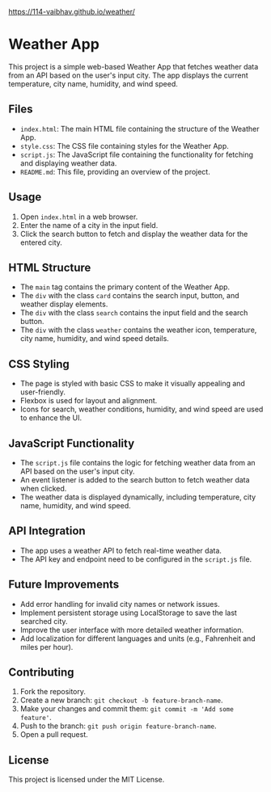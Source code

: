 https://114-vaibhav.github.io/weather/
# Weather App

This project is a simple web-based Weather App that fetches weather data from an API based on the user's input city. The app displays the current temperature, city name, humidity, and wind speed.

## Files

- `index.html`: The main HTML file containing the structure of the Weather App.
- `style.css`: The CSS file containing styles for the Weather App.
- `script.js`: The JavaScript file containing the functionality for fetching and displaying weather data.
- `README.md`: This file, providing an overview of the project.

## Usage

1. Open `index.html` in a web browser.
2. Enter the name of a city in the input field.
3. Click the search button to fetch and display the weather data for the entered city.

## HTML Structure

- The `main` tag contains the primary content of the Weather App.
- The `div` with the class `card` contains the search input, button, and weather display elements.
- The `div` with the class `search` contains the input field and the search button.
- The `div` with the class `weather` contains the weather icon, temperature, city name, humidity, and wind speed details.

## CSS Styling

- The page is styled with basic CSS to make it visually appealing and user-friendly.
- Flexbox is used for layout and alignment.
- Icons for search, weather conditions, humidity, and wind speed are used to enhance the UI.

## JavaScript Functionality

- The `script.js` file contains the logic for fetching weather data from an API based on the user's input city.
- An event listener is added to the search button to fetch weather data when clicked.
- The weather data is displayed dynamically, including temperature, city name, humidity, and wind speed.

## API Integration

- The app uses a weather API to fetch real-time weather data.
- The API key and endpoint need to be configured in the `script.js` file.

## Future Improvements

- Add error handling for invalid city names or network issues.
- Implement persistent storage using LocalStorage to save the last searched city.
- Improve the user interface with more detailed weather information.
- Add localization for different languages and units (e.g., Fahrenheit and miles per hour).

## Contributing

1. Fork the repository.
2. Create a new branch: `git checkout -b feature-branch-name`.
3. Make your changes and commit them: `git commit -m 'Add some feature'`.
4. Push to the branch: `git push origin feature-branch-name`.
5. Open a pull request.

## License

This project is licensed under the MIT License.
